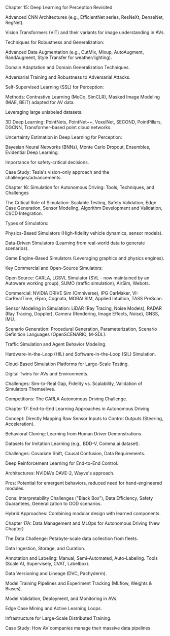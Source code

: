Chapter 15: Deep Learning for Perception Revisited

Advanced CNN Architectures (e.g., EfficientNet series, ResNeXt, DenseNet, RegNet).

Vision Transformers (ViT) and their variants for image understanding in AVs.

Techniques for Robustness and Generalization:

Advanced Data Augmentation (e.g., CutMix, Mixup, AutoAugment, RandAugment, Style Transfer for weather/lighting).

Domain Adaptation and Domain Generalization Techniques.

Adversarial Training and Robustness to Adversarial Attacks.

Self-Supervised Learning (SSL) for Perception:

Methods: Contrastive Learning (MoCo, SimCLR), Masked Image Modeling (MAE, BEiT) adapted for AV data.

Leveraging large unlabeled datasets.

3D Deep Learning: PointNets, PointNet++, VoxelNet, SECOND, PointPillars, DGCNN, Transformer-based point cloud networks.

Uncertainty Estimation in Deep Learning for Perception:

Bayesian Neural Networks (BNNs), Monte Carlo Dropout, Ensembles, Evidential Deep Learning.

Importance for safety-critical decisions.

Case Study: Tesla's vision-only approach and the challenges/advancements.

Chapter 16: Simulation for Autonomous Driving: Tools, Techniques, and Challenges

The Critical Role of Simulation: Scalable Testing, Safety Validation, Edge Case Generation, Sensor Modeling, Algorithm Development and Validation, CI/CD Integration.

Types of Simulators:

Physics-Based Simulators (High-fidelity vehicle dynamics, sensor models).

Data-Driven Simulators (Learning from real-world data to generate scenarios).

Game Engine-Based Simulators (Leveraging graphics and physics engines).

Key Commercial and Open-Source Simulators:

Open Source: CARLA, LGSVL Simulator (SVL - now maintained by an Autoware working group), SUMO (traffic simulation), AirSim, Webots.

Commercial: NVIDIA DRIVE Sim (Omniverse), IPG CarMaker, VI-CarRealTime, rFpro, Cognata, MORAI SIM, Applied Intuition, TASS PreScan.

Sensor Modeling in Simulation: LiDAR (Ray Tracing, Noise Models), RADAR (Ray Tracing, Doppler), Camera (Rendering, Image Effects, Noise), GNSS, IMU.

Scenario Generation: Procedural Generation, Parameterization, Scenario Definition Languages (OpenSCENARIO, M-SDL).

Traffic Simulation and Agent Behavior Modeling.

Hardware-in-the-Loop (HIL) and Software-in-the-Loop (SIL) Simulation.

Cloud-Based Simulation Platforms for Large-Scale Testing.

Digital Twins for AVs and Environments.

Challenges: Sim-to-Real Gap, Fidelity vs. Scalability, Validation of Simulators Themselves.

Competitions: The CARLA Autonomous Driving Challenge.

Chapter 17: End-to-End Learning Approaches in Autonomous Driving

Concept: Directly Mapping Raw Sensor Inputs to Control Outputs (Steering, Acceleration).

Behavioral Cloning: Learning from Human Driver Demonstrations.

Datasets for Imitation Learning (e.g., BDD-V, Comma.ai dataset).

Challenges: Covariate Shift, Causal Confusion, Data Requirements.

Deep Reinforcement Learning for End-to-End Control.

Architectures: NVIDIA's DAVE-2, Wayve's approach.

Pros: Potential for emergent behaviors, reduced need for hand-engineered modules.

Cons: Interpretability Challenges ("Black Box"), Data Efficiency, Safety Guarantees, Generalization to OOD scenarios.

Hybrid Approaches: Combining modular design with learned components.

Chapter 17A: Data Management and MLOps for Autonomous Driving (New Chapter)

The Data Challenge: Petabyte-scale data collection from fleets.

Data Ingestion, Storage, and Curation.

Annotation and Labeling: Manual, Semi-Automated, Auto-Labeling. Tools (Scale AI, Supervisely, CVAT, Labelbox).

Data Versioning and Lineage (DVC, Pachyderm).

Model Training Pipelines and Experiment Tracking (MLflow, Weights & Biases).

Model Validation, Deployment, and Monitoring in AVs.

Edge Case Mining and Active Learning Loops.

Infrastructure for Large-Scale Distributed Training.

Case Study: How AV companies manage their massive data pipelines.
